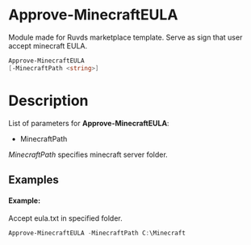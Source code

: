# Approve-MinecraftEULA

Module made for Ruvds marketplace template. Serve as sign that user accept minecraft EULA.

``` Powershell
Approve-MinecraftEULA
[-MinecraftPath <string>]
```

# Description

List of parameters for **Approve-MinecraftEULA**:

* MinecraftPath

_MinecraftPath_ specifies minecraft server folder.


## Examples

#### Example:
Accept eula.txt in specified folder.

``` Powershell
Approve-MinecraftEULA -MinecraftPath C:\Minecraft
````
